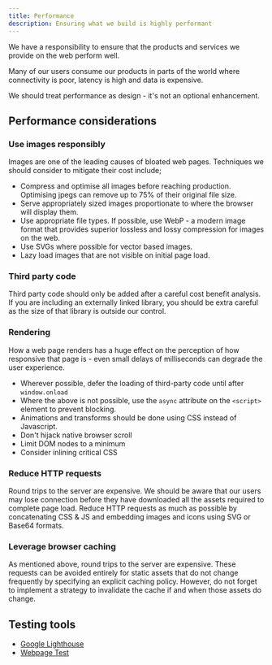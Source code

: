 ```yaml
---
title: Performance
description: Ensuring what we build is highly performant
---
```


We have a responsibility to ensure that the products and services we provide on the web perform well.

Many of our users consume our products in parts of the world where connectivity is poor, latency is high and data is expensive.

We should treat performance as design - it's not an optional enhancement.

## Performance considerations

### Use images responsibly

Images are one of the leading causes of bloated web pages. Techniques we should consider to mitigate their cost include;

- Compress and optimise all images before reaching production. Optimising jpegs can remove up to 75% of their original file size.
- Serve appropriately sized images proportionate to where the browser will display them.
- Use appropriate file types. If possible, use WebP - a modern image format that provides superior lossless and lossy compression for images on the web.
- Use SVGs where possible for vector based images.
- Lazy load images that are not visible on initial page load.

### Third party code

Third party code should only be added after a careful cost benefit analysis. If you are including an externally linked library, you should be extra careful as the size of that library is outside our control.

### Rendering

How a web page renders has a huge effect on the perception of how responsive that page is - even small delays of milliseconds can degrade the user experience.

- Wherever possible, defer the loading of third-party code until after `window.onload`
- Where the above is not possible, use the `async` attribute on the `<script>` element to prevent blocking.
- Animations and transforms should be done using CSS instead of Javascript.
- Don't hijack native browser scroll
- Limit DOM nodes to a minimum
- Consider inlining critical CSS

### Reduce HTTP requests

Round trips to the server are expensive. We should be aware that our users may lose connection before they have downloaded all the assets required to complete page load. Reduce HTTP requests as much as possible by concatenating CSS & JS and embedding images and icons using SVG or Base64 formats.

### Leverage browser caching

As mentioned above, round trips to the server are expensive. These requests can be avoided entirely for static assets that do not change frequently by specifying an explicit caching policy. However, do not forget to implement a strategy to invalidate the cache if and when those assets do change.

## Testing tools

- [Google Lighthouse](https://developers.google.com/web/tools/lighthouse/)
- [Webpage Test](https://www.webpagetest.org/)

